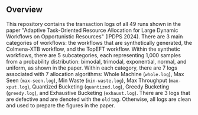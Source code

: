 Overview
--------

This repository contains the transaction logs of all 49 runs shown in the paper "Adaptive Task-Oriented Resource Allocation for Large Dynamic Workflows on Opportunistic Resources" (IPDPS 2024). There are 3 main categories of workflows: the workflows that are synthetically generated, the Colmena-XTB workflow, and the TopEFT workflow. Within the synthetic workflows, there are 5 subcategories, each representing 1,000 samples from a probability distribution: bimodal, trimodal, exponential, normal, and uniform, as shown in the paper. Within each category, there are 7 logs associated with 7 allocation algorithms: Whole Machine (`whole.log`), Max Seen (`max-seen.log`), Min Waste (`min-waste.log`), Max Throughput (`max-xput.log`), Quantized Bucketing (`quantized.log`), Greedy Bucketing (`greedy.log`), and Exhaustive Bucketing (`exhaust.log`). There are 3 logs that are defective and are denoted with the `old` tag. Otherwise, all logs are clean and used to prepare the figures in the paper.
